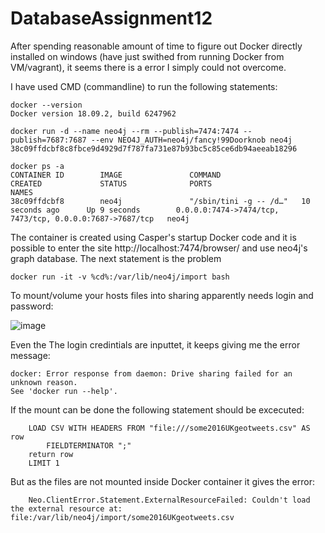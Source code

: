 # DatabaseAssignment12

After spending reasonable amount of time to figure out Docker directly installed on windows (have just swithed from running Docker from VM/vagrant), it seems there is a error I simply could not overcome.

I have used CMD (commandline) to run the following statements:

    docker --version
    Docker version 18.09.2, build 6247962

    docker run -d --name neo4j --rm --publish=7474:7474 --publish=7687:7687 --env NEO4J_AUTH=neo4j/fancy!99Doorknob neo4j
    38c09ffdcbf8c8fbce9d4929d7f787fa731e87b93bc5c85ce6db94aeeab18296

    docker ps -a
    CONTAINER ID        IMAGE               COMMAND                  CREATED             STATUS              PORTS                                                      NAMES
    38c09ffdcbf8        neo4j               "/sbin/tini -g -- /d…"   10 seconds ago      Up 9 seconds        0.0.0.0:7474->7474/tcp,    7473/tcp, 0.0.0.0:7687->7687/tcp   neo4j
    
The container is created using Casper's startup Docker code and it is possible to enter the site http://localhost:7474/browser/ 
and use neo4j's graph database. The next statement is the problem

    docker run -it -v %cd%:/var/lib/neo4j/import bash
  
To mount/volume your hosts files into sharing apparently needs login and password:

![image](https://user-images.githubusercontent.com/40825848/56875308-5cddc600-6a40-11e9-8059-6c2858117213.png)

Even the The login credintials are inputtet, it keeps giving me the error message:

    docker: Error response from daemon: Drive sharing failed for an unknown reason.
    See 'docker run --help'.

If the mount can be done the following statement should be excecuted:

        LOAD CSV WITH HEADERS FROM "file:///some2016UKgeotweets.csv" AS row 
            FIELDTERMINATOR ";"
        return row
        LIMIT 1

But as the files are not mounted inside Docker container it gives the error:

        Neo.ClientError.Statement.ExternalResourceFailed: Couldn't load the external resource at: file:/var/lib/neo4j/import/some2016UKgeotweets.csv







